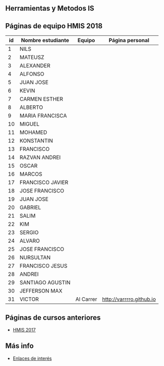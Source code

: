 ﻿## Herramientas y Metodos IS

## Páginas de equipo HMIS 2018

id | Nombre estudiante  | Equipo | Página personal
-- | ----------------- | ----------------- | -----------------
1 | NILS               |   |   
2 | MATEUSZ            |   |   
3 | ALEXANDER          |   |   
4 | ALFONSO            |   |   
5 | JUAN JOSE          |   |   
6 | KEVIN              |   |   
7 | CARMEN ESTHER      |   |   	
8 | ALBERTO            |   |   
9 | MARIA FRANCISCA    |   |   
10 | MIGUEL             |   |  
11 | MOHAMED            |   |  
12 | KONSTANTIN         |   |  
13 | FRANCISCO          |   |  
14 | RAZVAN ANDREI      |   |  
15 | OSCAR              |   |  
16 | MARCOS             |   |  
17 | FRANCISCO JAVIER   |   |  
18 | JOSE FRANCISCO     |   |  
19 | JUAN JOSE          |   |  
20 | GABRIEL            |   |  
21 | SALIM              |   |  
22 | KIM                |   |  
23 | SERGIO             |   |  
24 | ALVARO             |   |  
25 | JOSE FRANCISCO     |   |  
26 | NURSULTAN          |   |  
27 | FRANCISCO JESUS    |   |  
28 | ANDREI             |   |  
29 | SANTIAGO AGUSTIN   |   |  
30 | JEFFERSON MAX      |   |  
31 | VICTOR             | Al Carrer |  http://varrrro.github.io


## Páginas de cursos anteriores
* [HMIS 2017](index2017.md)

## Más info
* [Enlaces de interés](enlaces.md)

